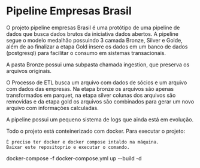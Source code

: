 # Pipeline Empresas Brasil



O projeto pipeline empresas Brasil é uma protótipo de uma pipeline de dados que busca dados brutos da iniciativa dados abertos. A pipeline segue o modelo medalhão possuindo 3 camada Bronze, Silver e Golde, além de ao finalizar a etapa Gold insere os dados em um banco de dados (postgresql) para facilitar o consumo em sistemas transacionais.

A pasta Bronze possui uma subpasta chamada ingestion, que preserva os arquivos originais.

O Processo de ETL busca um arquivo com dados de sócios e um arquivo com dados das empresas. Na etapa bronze os arquivos são apenas transformados em parquet, na etapa silver colunas dos arquivos são removidas e da etapa gold os arquivos são combinados para gerar um novo arquivo com informações calculadas.

A pipeline possui um pequeno sistema de logs que ainda está em evolução.

Todo o projeto está conteinerizado com docker.
Para executar o projeto:

    É preciso ter docker e docker compose intaldo na máquina.
    Baixar este repositoprio e executar o comando.

docker-compose -f docker-compose.yml up --build -d

